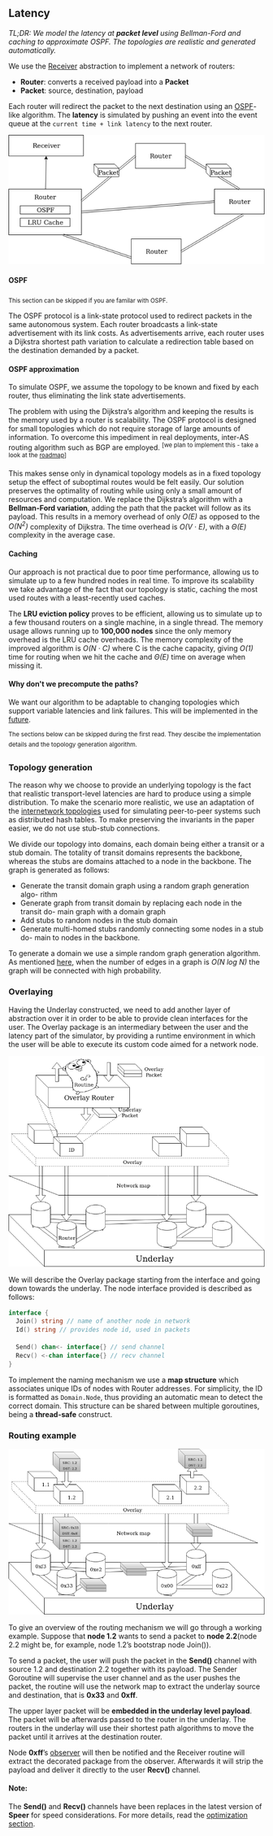 ## Latency

*TL;DR: We model the latency at **packet level** using Bellman-Ford and caching to approximate OSPF. The topologies are realistic and generated automatically.*

We use the [Receiver](events.md) abstraction to implement a network of routers:
- **Router**: converts a received payload into a **Packet**
- **Packet**: source, destination, payload

Each router will redirect the packet to the next destination using an [OSPF](https://ro.wikipedia.org/wiki/OSPF)-like algorithm. The **latency** is simulated by pushing an event into the event queue at the `current time + link latency` to the next router.

![ ](pics/underlay.png)  

#### OSPF

<sub> This section can be skipped if you are familar with OSPF. </sub>

The OSPF protocol is a link-state protocol used to redirect packets in the same autonomous system. Each router broadcasts a link-state advertisement with its link costs. As advertisements arrive, each router uses a Dijkstra shortest path variation to calculate a redirection table based on the destination demanded by a packet.

#### OSPF approximation

To simulate OSPF, we assume the topology to be known and fixed by each router, thus eliminating the link state advertisements.

The problem with using the Dijkstra’s algorithm and keeping the results is the memory used by a router is scalability. The OSPF protocol is designed for small topologies which do not require storage of large amounts of information. To overcome this impediment in real deployments, inter-AS routing algorithm such as BGP are employed. <sup> [we plan to implement this - take a look at the [roadmap](roadmap.md)] </sup>

This makes sense only in dynamical topology models as in a fixed topology setup the effect of suboptimal routes would be felt easily. Our solution preserves the optimality of routing while using only a small amount of resources and computation. We replace the Dijkstra’s algorithm with a **Bellman-Ford variation**, adding the path that the packet will follow as its payload. This results in a memory overhead of only *O(E)* as opposed
to the *O(N<sup>2</sup>)* complexity of Dijkstra. The time overhead is *O(V · E)*, with a *Θ(E)* complexity in the average case.

#### Caching

Our approach is not practical due to poor time performance, allowing us to simulate up to a few hundred nodes in real time. To improve its scalability we take advantage of the fact that our topology is static, caching the most used routes with a least-recently used caches.

The **LRU eviction policy** proves to be efficient, allowing us to simulate up to a few thousand routers on a single machine, in a single thread. The
memory usage allows running up to **100,000 nodes** since the only memory overhead is the LRU cache overheads. The memory complexity of the improved algorithm is *O(N · C)* where C is the cache capacity, giving *O(1)* time for routing when we hit the cache and *Θ(E)* time on average when missing it.

#### Why don't we precompute the paths?

We want our algorithm to be adaptable to changing topologies which support variable latencies and link failures. This will be implemented in the [future](roadmap.md).  

<sup>The sections below can be skipped during the first read. They descibe the implementation details and the topology generation algorithm. </sup>

### Topology generation

The reason why we choose to provide an underlying topology is the fact that realistic transport-level latencies are hard to produce using a simple distribution. To make the scenario more realistic, we use an adaptation of the [internetwork topologies](https://ieeexplore.ieee.org/document/493353) used for simulating peer-to-peer systems such as distributed hash tables. To make preserving the invariants in the paper easier, we do not use stub-stub connections.

We divide our topology into domains, each domain being either a transit or a stub domain. The totality of transit domains represents the backbone, whereas the stubs are domains attached to a node in the backbone. The graph is generated as follows:
- Generate the transit domain graph using a random graph generation algo-
rithm
- Generate graph from transit domain by replacing each node in the transit do-
main graph with a domain graph
- Add stubs to random nodes in the stub domain
- Generate multi-homed stubs randomly connecting some nodes in a stub do-
main to nodes in the backbone.

To generate a domain we use a simple random graph generation algorithm. As
mentioned [here](http://economics.mit.edu/files/4622), when the number of edges in a graph is *O(N log N)* the graph will be connected with high probability.

### Overlaying

Having the Underlay constructed, we need to add another layer of abstraction over
it in order to be able to provide clean interfaces for the user. The Overlay package is
an intermediary between the user and the latency part of the simulator, by providing
a runtime environment in which the user will be able to execute its custom code
aimed for a network node.

![ ](pics/overlay.png)

We will describe the Overlay package starting from the interface and going down
towards the underlay. The node interface provided is described as follows:
```go
interface {
  Join() string // name of another node in network
  Id() string // provides node id, used in packets

  Send() chan<- interface{} // send channel
  Recv() <-chan interface{} // recv channel
}
```

To implement the naming mechanism we use a **map structure** which associates
unique IDs of nodes with Router addresses. For simplicity, the ID is formatted as
`Domain.Node`, thus providing an automatic mean to detect the correct domain. This structure can be shared between multiple goroutines, being a **thread-safe** construct.

### Routing example

![ ](pics/example.png)

To give an overview of the routing mechanism we will go through a working example. Suppose that **node 1.2** wants to send a packet to **node 2.2**(node 2.2 might be, for example, node 1.2’s bootstrap node Join()).

To send a packet, the user will push the packet in the **Send()** channel with source 1.2 and destination 2.2 together with its payload. The Sender Goroutine will supervise the user channel and as the user pushes the packet, the routine will use the network map to extract the underlay source and destination, that is **0x33** and **0xff**.

The upper layer packet will be **embedded in the underlay level payload**. The packet will be afterwards passed to the router in the underlay. The routers in the underlay will use their shortest path algorithms to move the packet until it arrives at the destination router.

Node **0xff**’s [observer](events.md) will then be notified and the
Receiver routine will extract the decorated package from the observer. Afterwards it will strip the payload and deliver it directly to the user **Recv()** channel.

#### Note:

The **Send()** and **Recv()** channels have been replaces in the latest version of **Speer** for speed considerations. For more details, read the [optimization section](optimizations.md).
